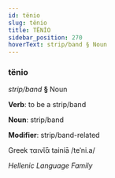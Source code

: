 ```yaml
---
id: tënio
slug: tënio
title: TËNİO
sidebar_position: 270
hoverText: strip/band § Noun
---
```


### tënio

*strip/band* **§** Noun

**Verb**: to be a strip/band

**Noun**: strip/band

**Modifier**: strip/band-related

Greek ταινῐ́ᾱ tainíā /teˈni.a/

*Hellenic Language Family*